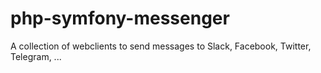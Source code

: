 # php-symfony-messenger
A collection of webclients to send messages to Slack, Facebook, Twitter, Telegram, ...
